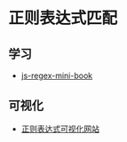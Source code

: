 # 正则表达式匹配


## 学习
- [js-regex-mini-book](https://github.com/qdlaoyao/js-regex-mini-book)

## 可视化
- [正则表达式可视化网站](https://jex.im/regulex/#!flags=&re=%5E(a%7Cb)*%3F%24)